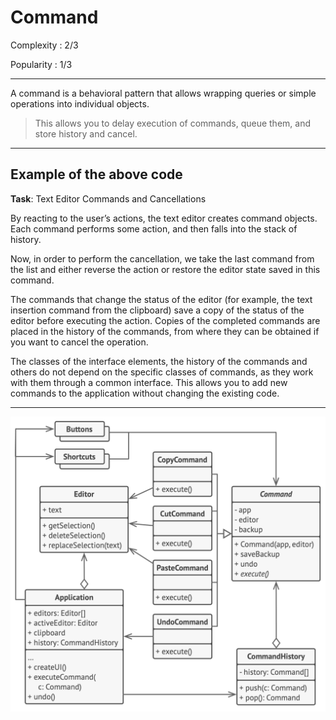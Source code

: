 # Command

Complexity : 2/3

Popularity : 1/3
***
A command is a behavioral pattern that allows wrapping queries or simple operations into individual objects.

> This allows you to delay execution of commands, queue them, and store history and cancel.
***
## Example of the above code
**Task**: Text Editor Commands and Cancellations

By reacting to the user’s actions, the text editor creates command objects. Each command performs some action, and then falls into the stack of history.

Now, in order to perform the cancellation, we take the last command from the list and either reverse the action or restore the editor state saved in this command.

The commands that change the status of the editor (for example, the text insertion command from the clipboard) save a copy of the status of the editor before executing the action. Copies of the completed commands are placed in the history of the commands, from where they can be obtained if you want to cancel the operation.

The classes of the interface elements, the history of the commands and others do not depend on the specific classes of commands, as they work with them through a common interface. This allows you to add new commands to the application without changing the existing code.
***
![diagram](https://github.com/kogutenko-alex/patterns/blob/master/img/command.png)
